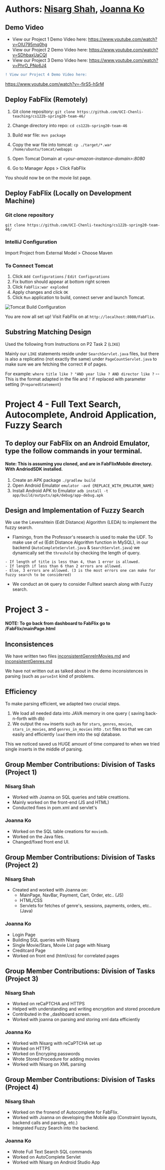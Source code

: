 # Authors: [Nisarg Shah](https://github.com/nshah9856), [Joanna Ko](https://github.com/joannatko)
## Demo Video
- View our Project 1 Demo Video here: https://www.youtube.com/watch?v=OlU795mq0hg
- View our Project 2 Demo Video here: https://www.youtube.com/watch?v=SDhbaxUaCQI
- View our Project 3 Demo Video here: https://www.youtube.com/watch?v=PhrO_PNp6J4
```diff
! View our Project 4 Demo Video here: 
```
https://www.youtube.com/watch?v=-firS5-hSrM
 

## Deploy FabFlix (Remotely)
1. Git clone repository: `git clone https://github.com/UCI-Chenli-teaching/cs122b-spring20-team-46/`

2. Change directory into repo: `cd cs122b-spring20-team-46`

3. Build war file: `mvn package`

4. Copy the war file into tomcat: `cp ./target/*.war /home/ubuntu/tomcat/webapps`

5. Open Tomcat Domain at *\<your-amazon-instance-domain\>:8080*

6. Go to Manager Apps > Click FabFlix

You should now be on the movie list page.

## Deploy FabFlix (Locally on Development Machine)
### Git clone repository
`git clone https://github.com/UCI-Chenli-teaching/cs122b-spring20-team-46/`

### IntelliJ Configuration
Import Project from External Model > Choose Maven

### To Connect Tomcat 
1. Click `Add Configurations` / `Edit Configurations`
2. Fix button should appear at bottom right screen 
3. Click `FabFlix:war exploded`
4. Apply changes and click `OK`
5. Click `Run` application to build, connect server and launch Tomcat.

![Tomcat Build Configuration](./images/tomcat_build.png)

You are now all set up! Visit FabFlix on at `http://localhost:8080/FabFlix`.

## Substring Matching Design
Used the following from Instructions on P2 Task 2 (`LIKE`)

Mainly our `LIKE` statements reside under `SearchServlet.java` files, but there is also a replicatino (not exactly the same) under `PageCountServlet.java` to make sure we are fetching the correct # of pages.

For example: `where title like ? "AND year like ? AND director like ?` -- This is the format adapted in the file and `?` if replaced with parameter setting (`PreparedStatement`)

# Project 4 - Full Text Search, Autocomplete, Android Application, Fuzzy Search

## To deploy our FabFlix on an Android Emulator, type the follow commands in your terminal.
#### Note: This is assuming you cloned, and are in FabFlixMobile directory. With AndriodSDK installed.

1. Create an APK package `./gradlew build`
2. Open Android Emulator `emulator -avd {REPLACE_WITH_EMULATOR_NAME}`
3. Install Android APK to Emulator `adb install -t app/build/outputs/apk/debug/app-debug.apk`

## Design and Implementation of Fuzzy Search
 We use the Levenshtein (Edit Distance) Algorithm (LEDA) to implement the fuzzy search. 
  - Flamingo, from the Professor's research is used to make the UDF.
 To make use of `ed` (Edit Distance Algorithm function in MySQL), in our backend (`AutoCompleteServlet.java` & `SearchServlet.java`) we dynamically set the `threshold` by checking the length of query. 
 ```
 - If length of title is less than 4, than 1 error is allowed. 
 - If length if less than 6 than 2 errors are allowed. 
 - Else, 3 errors are allowed. (3 is the most errors one can make for fuzzy search to be considered)
 ```
 - We conduct an `OR` query to consider Fulltext search along with Fuzzy search.

# Project 3 - 

#### NOTE: To go back from dashboard to FabFlix go to /FabFlix/mainPage.html 

## Inconsistences 
  We have written two files [inconsistentGenreInMovies.md](https://github.com/UCI-Chenli-teaching/cs122b-spring20-team-46/blob/master/Parser/inconsistentGenreInMovies.md) and [inconsistentGenres.md](https://github.com/UCI-Chenli-teaching/cs122b-spring20-team-46/blob/master/Parser/inconsistentGenres.md)
  
  We have not written out as talked about in the demo inconsistences in parsing (such as `parseInt` kind of problems. 

  ## Efficiency
  To make parsing efficient, we adapted two crucial steps.
  1. We load all needed data into JAVA memory in one query ( saving back-n-forth with db)
  2. We output the `new` inserts such as for `stars`, `genres`, `movies`, `stars_in_movies`, and `genres_in_movies` into `.txt` files so that we can easily and efficiently `load` them into the sql database. 
  
  This we noticed saved us HUGE amount of time compared to when we tried single inserts in the middle of parsing. 


## Group Member Contributions: Division of Tasks (Project 1)
### Nisarg Shah
- Worked with Joanna on SQL queries and table creattions.
- Mainly worked on the front-end (JS and HTML)
- Conducted fixes in pom.xml and servlet's

### Joanna Ko
- Worked on the SQL table creations for `moviedb`. 
- Worked on the Java files.
- Changed/fixed front end UI.

## Group Member Contributions: Division of Tasks (Project 2)

### Nisarg Shah
- Created and worked with Joanna on:
  - MainPage, NavBar, Payment, Cart, Order, etc.. (JS)
  - HTML/CSS
  - Servlets for fetches of genre's, sessions, payments, orders, etc.. (Java)

### Joanna Ko
- Login Page
- Building SQL queries with Nisarg
- Single Movie/Stars, Movie List page with Nisarg
- Creditcard Page
- Worked on front end (html/css) for correlated pages

## Group Member Contributions: Division of Tasks (Project 3)
### Nisarg Shah
- Worked on reCaPTCHA and HTTPS 
- Helped with understanding and writing encryption and stored procedure
- Contributed in the _dashboard screen.
- Worked with joanna on parsing and storing xml data efficiently

### Joanna Ko
- Worked with Nisarg with reCaPTCHA set up
- Worked on HTTPS
- Worked on Encryping passwords
- Wrote Stored Procedure for adding movies
- Worked with Nisarg on XML parsing

## Group Member Contributions: Division of Tasks (Project 4)
### Nisarg Shah
- Worked on the fronend of Autocomplete for FabFlix.
- Worked with Joanna on developing the Mobile app (Constraint layouts, backend calls and parsing, etc.)
- Integrated Fuzzy Search into the backend.

### Joanna Ko
- Wrote Full Text Search SQL commands
- Worked on AutoComplete Servlet
- Worked with Nisarg on Android Studio App
